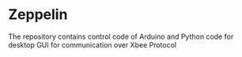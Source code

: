 # Zeppelin
The repository contains control code of Arduino and Python code for desktop GUI for communication over Xbee Protocol
